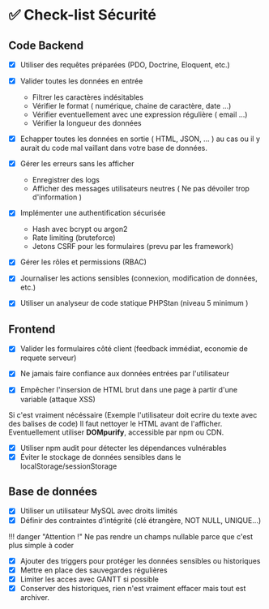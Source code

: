 # ✅ Check-list Sécurité

## Code Backend 

- [x] Utiliser des requêtes préparées (PDO, Doctrine, Eloquent, etc.)
- [x] Valider toutes les données en entrée
    - Filtrer les caractères indésitables
    - Vérifier le format ( numérique, chaine de caractère, date ...)
    - Vérifier eventuellement avec une expression régulière ( email ...)
    - Vérifier la longueur des données

- [x] Echapper toutes les données en sortie ( HTML, JSON, ... ) au cas ou il y aurait du code mal vaillant dans votre base de données.

- [x] Gérer les erreurs sans les afficher
    - Enregistrer des logs
    - Afficher des messages utilisateurs neutres ( Ne pas dévoiler trop d'information )

- [x] Implémenter une authentification sécurisée
    - Hash avec bcrypt ou argon2
    - Rate limiting (bruteforce)
    - Jetons CSRF pour les formulaires (prevu par les framework)

- [x] Gérer les rôles et permissions (RBAC)
- [x] Journaliser les actions sensibles (connexion, modification de données, etc.)
- [x] Utiliser un analyseur de code statique PHPStan (niveau 5 minimum ) 

## Frontend

- [x] Valider les formulaires côté client (feedback immédiat, economie de requete serveur)

- [x] Ne jamais faire confiance aux données entrées par l'utilisateur

- [x] Empêcher l'insersion de HTML brut dans une page à partir d'une variable (attaque XSS)

 Si c'est vraiment nécéssaire (Exemple l'utilisateur doit ecrire du texte avec des balises de code) Il faut nettoyer le HTML avant de l'afficher. 
 Eventuellement utiliser **DOMpurify**, accessible par npm ou CDN.

- [x] Utiliser npm audit pour détecter les dépendances vulnérables
- [x] Éviter le stockage de données sensibles dans le localStorage/sessionStorage

## Base de données

- [x] Utiliser un utilisateur MySQL avec droits limités
- [x] Définir des contraintes d’intégrité (clé étrangère, NOT NULL, UNIQUE…)

!!! danger "Attention !"
    Ne pas rendre un champs nullable parce que c'est plus simple à coder

- [x] Ajouter des triggers pour protéger les données sensibles ou historiques
- [x] Mettre en place des sauvegardes régulières
- [x] Limiter les acces avec GANTT si possible
- [x] Conserver des historiques, rien n'est vraiment effacer mais tout est archiver.
